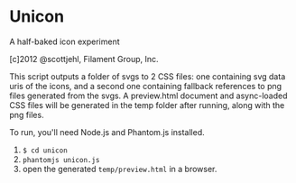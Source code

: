 # Unicon

A half-baked icon experiment

[c]2012 @scottjehl, Filament Group, Inc.

This script outputs a folder of svgs to 2 CSS files: one containing svg data uris of the icons, and a second one containing fallback references to png files generated from the svgs. A preview.html document and async-loaded CSS files will be generated in the temp folder after running, along with the png files.

To run, you'll need Node.js and Phantom.js installed.

1. `$ cd unicon`
2. `phantomjs unicon.js`
3. open the generated `temp/preview.html` in a browser.
